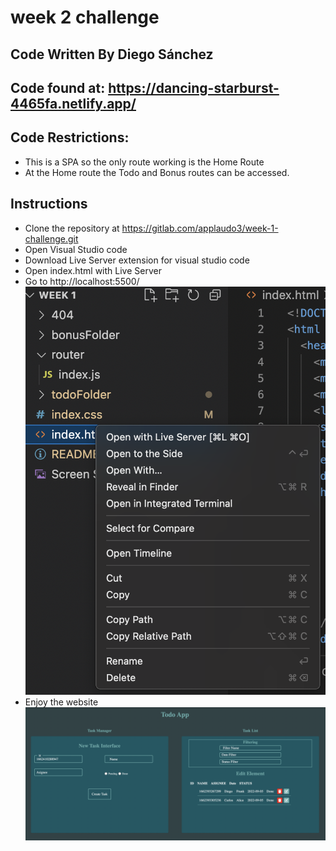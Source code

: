 # week 2 challenge

## Code Written By Diego Sánchez

## Code found at: https://dancing-starburst-4465fa.netlify.app/

## Code Restrictions:
- This is a SPA so the only route working is the Home Route
- At the Home route the Todo and Bonus routes can be accessed. 

## Instructions
- Clone the repository at https://gitlab.com/applaudo3/week-1-challenge.git
- Open Visual Studio code 
- Download Live Server extension for visual studio code
- Open index.html with Live Server
- Go to http://localhost:5500/
![alt text](./LiveServer.png "Live Server")
- Enjoy the website
![alt text](./website.png "Website")





